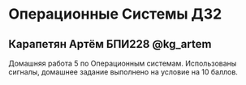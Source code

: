 # Операционные Системы ДЗ2

## Карапетян Артём БПИ228 @kg_artem

Домашняя работа 5 по Операционным системам. Использованы сигналы, домашнее задание выполнено на условие на 10 баллов.
